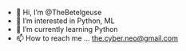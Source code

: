 - 👋 Hi, I’m @TheBetelgeuse
- 👀 I’m interested in Python, ML
- 🌱 I’m currently learning Python
- 📫 How to reach me ... the.cyber.neo@gmail.com

<!---
TheBetelgeuse/TheBetelgeuse is a ✨ special ✨ repository because its `README.md` (this file) appears on your GitHub profile.
You can click the Preview link to take a look at your changes.
--->
